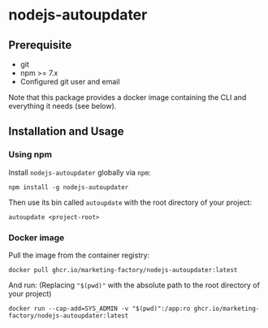 # nodejs-autoupdater

<!--- TODO: Add description -->

## Prerequisite

- git
- npm >= 7.x
- Configured git user and email

Note that this package provides a docker image containing the CLI and everything it needs (see below).

## Installation and Usage

### Using npm

Install `nodejs-autoupdater` globally via `npm`:
```console
npm install -g nodejs-autoupdater
```
Then use its bin called `autoupdate` with the root directory of your project:
```console
autoupdate <project-root>
```

### Docker image

Pull the image from the container registry:
```console
docker pull ghcr.io/marketing-factory/nodejs-autoupdater:latest
```
And run: (Replacing `"$(pwd)"` with the absolute path to the root directory of your project)
```console
docker run --cap-add=SYS_ADMIN -v "$(pwd)":/app:ro ghcr.io/marketing-factory/nodejs-autoupdater:latest
```

<!--- TODO: Add config documentation -->

<!--- 
docker build --tag autoupdater:latest .

docker run -it --rm --mount type=bind,source=$(pwd),target=/app --entrypoint /bin/sh autoupdater
-->